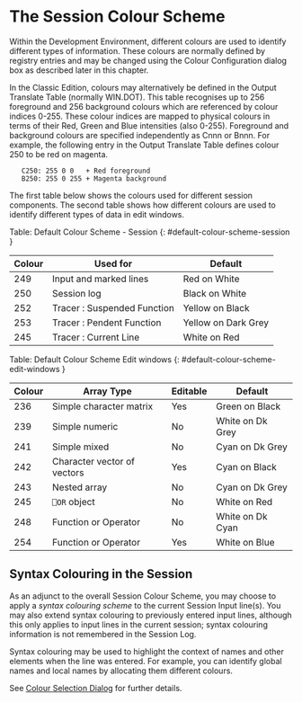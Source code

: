 <h1 class="heading"><span class="name">The Session Colour Scheme</span></h1>

Within the Development Environment, different colours are used to identify different types of information. These colours are normally defined by registry entries and may be changed using the Colour Configuration dialog box as described later in this chapter.

In the Classic Edition, colours may alternatively be defined in the Output Translate Table (normally WIN.DOT). This table recognises up to 256 foreground and 256 background colours which are referenced by colour indices 0-255. These colour indices are mapped to physical colours in terms of their Red, Green and Blue intensities (also 0-255). Foreground and background colours are specified independently as Cnnn or Bnnn. For example, the following entry in the Output Translate Table defines colour 250 to be red on magenta.
```
   C250: 255 0 0   + Red foreground
   B250: 255 0 255 + Magenta background
```

The first table below shows the colours used for different session components. The second table shows how different colours are used to identify different types of data in edit windows.

Table: Default Colour Scheme - Session {: #default-colour-scheme-session }

|Colour|Used for                   |Default            |
|------|---------------------------|-------------------|
|249   |Input and marked lines     |Red on White       |
|250   |Session log                |Black on White     |
|252   |Tracer : Suspended Function|Yellow on Black    |
|253   |Tracer : Pendent Function  |Yellow on Dark Grey|
|245   |Tracer : Current Line      |White on Red       |

Table: Default Colour Scheme Edit windows {: #default-colour-scheme-edit-windows }

|Colour|Array Type                 |Editable|Default         |
|------|---------------------------|--------|----------------|
|236   |Simple character matrix    |Yes     |Green on Black  |
|239   |Simple numeric             |No      |White on Dk Grey|
|241   |Simple mixed               |No      |Cyan on Dk Grey |
|242   |Character vector of vectors|Yes     |Cyan on Black   |
|243   |Nested array               |No      |Cyan on Dk Grey |
|245   |`⎕OR` object               |No      |White on Red    |
|248   |Function or Operator       |No      |White on Dk Cyan|
|254   |Function or Operator       |Yes     |White on Blue   |

## Syntax Colouring in the Session

As an adjunct to the overall Session Colour Scheme, you may choose to apply a *syntax colouring scheme* to the current Session Input line(s). You may also extend syntax colouring to previously entered input lines, although this only applies to input lines in the current session; syntax colouring information is not remembered in the Session Log.

Syntax colouring may be used to highlight the context of names and other elements when the line was entered. For example, you can identify global names and local names by allocating them different colours.

See [Colour Selection Dialog](colour-selection-dialog.md) for further details.
